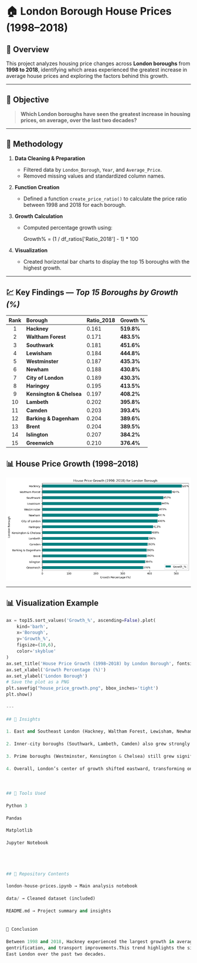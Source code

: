 # 🏠 London Borough House Prices (1998–2018)

## 📘 Overview
This project analyzes housing price changes across **London boroughs** from **1998 to 2018**, identifying which areas experienced the greatest increase in average house prices and exploring the factors behind this growth.

---

## 🎯 Objective
> **Which London boroughs have seen the greatest increase in housing prices, on average, over the last two decades?**

---

## 🧮 Methodology

1. **Data Cleaning & Preparation**
   - Filtered data by `London_Borough`, `Year`, and `Average_Price`.
   - Removed missing values and standardized column names.

2. **Function Creation**
   - Defined a function `create_price_ratio()` to calculate the price ratio between 1998 and 2018 for each borough.

3. **Growth Calculation**
   - Computed percentage growth using:  
   
     Growth\% = (1 / df_ratios['Ratio_2018'] - 1) * 100
     

4. **Visualization**
   - Created horizontal bar charts to display the top 15 boroughs with the highest growth.

---

## 💹 Key Findings — *Top 15 Boroughs by Growth (%)*

| Rank | Borough | Ratio_2018 | Growth % |
|:----:|:---------|:-----------|:----------|
| 1 | **Hackney** | 0.161 | **519.8%** |
| 2 | **Waltham Forest** | 0.171 | **483.5%** |
| 3 | **Southwark** | 0.181 | **451.6%** |
| 4 | **Lewisham** | 0.184 | **444.8%** |
| 5 | **Westminster** | 0.187 | **435.3%** |
| 6 | **Newham** | 0.188 | **430.8%** |
| 7 | **City of London** | 0.189 | **430.3%** |
| 8 | **Haringey** | 0.195 | **413.5%** |
| 9 | **Kensington & Chelsea** | 0.197 | **408.2%** |
| 10 | **Lambeth** | 0.202 | **395.8%** |
| 11 | **Camden** | 0.203 | **393.4%** |
| 12 | **Barking & Dagenham** | 0.204 | **389.6%** |
| 13 | **Brent** | 0.204 | **389.5%** |
| 14 | **Islington** | 0.207 | **384.2%** |
| 15 | **Greenwich** | 0.210 | **376.4%** |

## 📊 House Price Growth (1998–2018)
![House Price Growth](https://github.com/MIJUMBO/london-house-prices/blob/main/house_price_growth.png?raw=true)

---

## 📊 Visualization Example

```python
ax = top15.sort_values('Growth_%', ascending=False).plot(
    kind='barh',
    x='Borough',
    y='Growth_%',
    figsize=(10,6),
    color='skyblue'
)
ax.set_title('House Price Growth (1998–2018) by London Borough', fontsize=14)
ax.set_xlabel('Growth Percentage (%)')
ax.set_ylabel('London Borough')
# Save the plot as a PNG
plt.savefig("house_price_growth.png", bbox_inches='tight')
plt.show()

---

## 🧠 Insights

1. East and Southeast London (Hackney, Waltham Forest, Lewisham, Newham) experienced the highest growth — driven by regeneration, improved transport, and affordability.

2. Inner-city boroughs (Southwark, Lambeth, Camden) also grew strongly due to urban redevelopment and proximity to central London.

3. Prime boroughs (Westminster, Kensington & Chelsea) still grew significantly, showing strong long-term demand.

4. Overall, London’s center of growth shifted eastward, transforming once lower-cost areas into vibrant communities.



## 🧰 Tools Used

Python 3

Pandas

Matplotlib

Jupyter Notebook




## 📁 Repository Contents

london-house-prices.ipynb → Main analysis notebook

data/ → Cleaned dataset (included)

README.md → Project summary and insights


🏁 Conclusion

Between 1998 and 2018, Hackney experienced the largest growth in average house prices (over 500%), reflecting regeneration,
gentrification, and transport improvements.This trend highlights the significant economic and social transformation across
East London over the past two decades.
